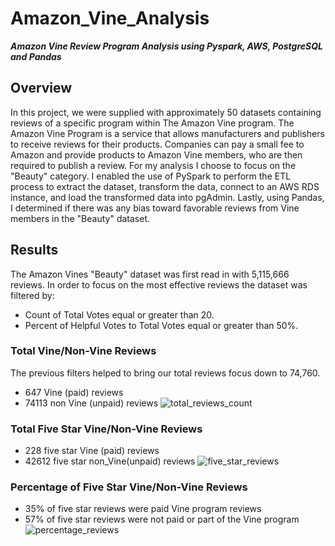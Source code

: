 # Amazon_Vine_Analysis
***Amazon Vine Review Program Analysis using Pyspark, AWS, PostgreSQL and Pandas***

## Overview
In this project, we were supplied with approximately 50 datasets containing reviews of a specific program within The Amazon Vine program. The Amazon Vine Program is a service that allows manufacturers and publishers to receive reviews for their products. Companies can pay a small fee to Amazon and provide products to Amazon Vine members, who are then required to publish a review. For my analysis I choose to focus on the "Beauty" category. I enabled the use of PySpark to perform the ETL process to extract the dataset, transform the data, connect to an AWS RDS instance, and load the transformed data into pgAdmin. Lastly, using Pandas, I determined if there was any bias toward favorable reviews from Vine members in the "Beauty" dataset. 

## Results
The Amazon Vines "Beauty" dataset was first read in with 5,115,666 reviews. In order to focus on the most effective reviews the dataset was filtered by:
   * Count of Total Votes equal or greater than 20.
  * Percent of Helpful Votes to Total Votes equal or greater than 50%.


 ### Total Vine/Non-Vine Reviews
 The previous filters helped to bring our total reviews focus down to 74,760. 
  * 647 Vine (paid) reviews
  * 74113 non Vine (unpaid) reviews
 ![total_reviews_count](https://user-images.githubusercontent.com/110632671/207783619-7d1d0137-5b9e-452e-b59f-5d6f51142a31.png)
 
 ### Total Five Star Vine/Non-Vine Reviews 
  * 228 five star Vine (paid) reviews
  * 42612 five star non_Vine(unpaid) reviews
 ![five_star_reviews](https://user-images.githubusercontent.com/110632671/207787560-6cfc3bd8-678a-40c0-b761-dcaa6d9cc0f0.png)
 
 ### Percentage of Five Star Vine/Non-Vine Reviews
  * 35% of five star reviews were paid Vine program reviews
  * 57% of five star reviews were not paid or part of the Vine program
  ![percentage_reviews](https://user-images.githubusercontent.com/110632671/207788112-46b8ee65-5562-4fcb-b141-d46777bfbcd8.png)

 

 

